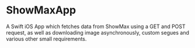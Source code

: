 # ShowMaxApp

A Swift iOS App which fetches data from ShowMax using a GET and POST request, as well as downloading image asynchronously, custom segues and various other small requirements.
